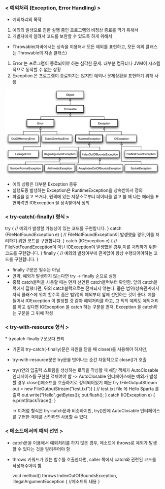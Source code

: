 ### < 예외처리 (Exception, Error Handling) >

- 예외처리의 목적

1. 예외의 발생으로 인한 실행 중인 프로그램의 비정상 종료를 막기 위해서
2. 개발자에게 알려서 코드를 보완할 수 있도록 하게 위해서

- Throwable(자바에서는 상속을 이용해서 모든 예외를 표현하고, 모든 예외 클래스는 Throwable의 자손 클래스)

1. Error 는 프로그램이 종료되어야 하는 심각한 문제. 대부분 컴퓨터나 JVM이 시스템적으로 동작할 수 없는 상황
2. Exception 은 프로그램이 종료되지는 않지만 예외나 문제상황을 표현하기 위해 사용

![](Throwable.png)

- 예외 상황은 대부분 Exception 종류
- 실행도중 발생하는 Exception은 RuntimeException을 상속받아서 정의
- 파일을 읽고 쓰거나, 원격에 있는 저장소로부터 데이터를 읽고 쓸 때 나는 에러를 표현하려면 IOException 을 상속받아서 정의

### < try-catch(-finally) 형식 >

try {
// 예외가 발생할 가능성이 있는 코드를 구현합니다.
} catch (FileNotFoundException e) {
// FileNotFoundException이 발생했을 경우,이를 처리하기 위한 코드를 구현합니다.
} catch (IOException e) {
// FileNotFoundException이 아닌 IOException이 발생했을 경우,이를 처리하기 위한 코드를 구현합니다.
} finally {
// 예외의 발생여부에 관계없이 항상 수행되어야하는 코드를 구현합니다.
}

- finally 구문은 필수는 아님
- 만약, 예외가 발생하지 않는다면 try → finally 순으로 실행
- 중복 catch블럭을 사용할 때는 먼저 선언된 catch블럭부터 확인함. 앞의 catch블럭에서 잡혔다면, 뒤의 catch블럭으로는 전파되지 않는다. 좁은 범위(상속관계에서 자식 클래스에 위치 할수록 좁은 범위)의 예외부터 앞에 선언하는 것이 좋다. 예를 들어서 IOException 이 발생할 것 같아 예외처리를 하고, 그 외의 예외도 예외처리를 하고 싶다면 IOException 을 catch 하는 구문을 먼저, Exception 을 catch하는 구문을 그 뒤에 작성

### < try-with-resource 형식 >

\* trycatch-finally구문보다 편리

- 기존의 try-catch(-finally)문은 자원을 닫을 때 close()를 사용해야 하지만,
- try-with-resource문은 try문을 벗어나는 순간 자동적으로 close()가 호출
- try()안의 입출력 스트림을 생성하는 로직을 작성할 때 해당 객체가 AutoClosable 인터페이스를 구현한 객체여야 함 -> AutoClosable 인터페이스에는 예외가 발생할 경우 close()메소드를 호출하기로 정의되어있기 때문
  try (FileOutputStream out = new FileOutputStream("test.txt")) {
  // test.txt file 에 Hello Sparta 를 출력
  out.write("Hello".getBytes());
  out.flush();
  } catch (IOException e) {
  e.printStackTrace();
  }

  → 이처럼 형식은 try-catch문과 비슷하지만, try()안에 AutoClosable 인터페이스를 구현한 객체를 선언하면 사용할 수 있다.

### < 메소드에서의 예외 선언 >

- catch문을 이용해서 예외처리를 하지 않은 경우, 메소드에 throws로 예외가 발생할 수 있다는 것을 알려주어야 함
- throws 키워드가 있는 함수를 호출한다면, caller 쪽에서 catch와 관련된 코드를 작성해주어야 함

  void method() throws IndexOutOfBoundsException, IllegalArgumentException {
  //메소드의 내용
  }
